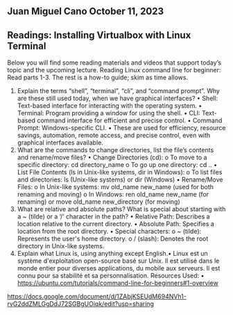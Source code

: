 ## Juan Miguel Cano								October 11, 2023

## Readings: Installing Virtualbox with Linux Terminal

Below you will find some reading materials and videos that support today’s topic and the upcoming lecture.
Reading
Linux command line for beginner: Read parts 1-3. The rest is a how-to guide; skim as time allows.
1.	Explain the terms “shell”, “terminal”, “cli”, and “command prompt”. Why are these still used today, when we have graphical interfaces?
•	Shell: Text-based interface for interacting with the operating system.
•	Terminal: Program providing a window for using the shell.
•	CLI: Text-based command interface for efficient and precise control.
•	Command Prompt: Windows-specific CLI.
•	These are used for efficiency, resource savings, automation, remote access, and precise control, even with graphical interfaces available.
2.	What are the commands to change directories, list the file’s contents and rename/move files?
•	Change Directories (cd):
o	 To move to a specific directory: cd directory_name
o	To go up one directory: cd ..
•	List File Contents (ls in Unix-like systems, dir in Windows):
o	To list files and directories: ls (Unix-like systems) or dir (Windows)
•	Rename/Move Files:
o	In Unix-like systems: mv old_name new_name (used for both renaming and moving)
o	In Windows: ren old_name new_name (for renaming) or move old_name new_directory (for moving)
3.	What are relative and absolute paths? What is special about starting with a ~ (tilde) or a ‘/’ character in the path?
•	Relative Path: Describes a location relative to the current directory.
•	Absolute Path: Specifies a location from the root directory.
•	Special characters:
o	~ (tilde): Represents the user's home directory.
o	/ (slash): Denotes the root directory in Unix-like systems.
4.	Explain what Linux is, using anything except English.•	Linux est un système d'exploitation open-source basé sur Unix. Il est utilisé dans le monde entier pour diverses applications, du mobile aux serveurs. Il est connu pour sa stabilité et sa personnalisation.
Resources Used:
•	 https://ubuntu.com/tutorials/command-line-for-beginners#1-overview

https://docs.google.com/document/d/1ZAbjKSEUdM694NVh1-rvG2ddZMLGgDdJ72SGBgUOiqk/edit?usp=sharing

